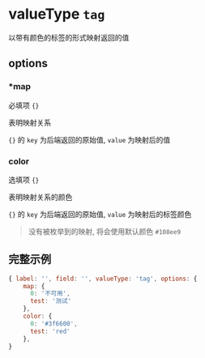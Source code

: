 # valueType `tag`

以带有颜色的标签的形式映射返回的值

## options

### *map

必填项 `{}`

表明映射关系

`{}` 的 `key` 为后端返回的原始值, `value` 为映射后的值

### color

选填项 `{}`

表明映射关系的颜色

`{}` 的 `key` 为后端返回的原始值, `value` 为映射后的标签颜色

> 没有被枚举到的映射, 将会使用默认颜色 `#108ee9`

## 完整示例

```javascript
{ label: '', field: '', valueType: 'tag', options: {
    map: {
      0: '不可用',
      test: '测试'
    },
    color: {
      0: '#3f6600',
      test: 'red'
    },
}
```
